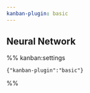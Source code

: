 ```yaml
---
kanban-plugin: basic
---
```


## Neural Network





%% kanban:settings
```
{"kanban-plugin":"basic"}
```
%%